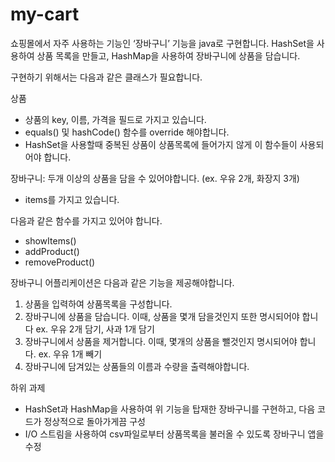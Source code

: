 # my-cart
쇼핑몰에서 자주 사용하는 기능인 ‘장바구니’ 기능을 java로 구현합니다.
HashSet을 사용하여 상품 목록을 만들고, HashMap을 사용하여 장바구니에 상품을 담습니다.

구현하기 위해서는 다음과 같은 클래스가 필요합니다.

상품
  - 상품의 key, 이름, 가격을 필드로 가지고 있습니다.
  - equals() 및 hashCode() 함수를 override 해야합니다.
  - HashSet을 사용할때 중복된 상품이 상품목록에 들어가지 않게 이 함수들이 사용되어야 합니다.

장바구니: 두개 이상의 상품을 담을 수 있어야합니다. (ex. 우유 2개, 화장지 3개)
  - items를 가지고 있습니다.

다음과 같은 함수를 가지고 있어야 합니다.
  - showItems()
  - addProduct()
  - removeProduct()


장바구니 어플리케이션은 다음과 같은 기능을 제공해야합니다.
1. 상품을 입력하여 상품목록을 구성합니다.
2. 장바구니에 상품을 담습니다. 이때, 상품을 몇개 담을것인지 또한 명시되어야 합니다
  ex. 우유 2개 담기, 사과 1개 담기
3. 장바구니에서 상품을 제거합니다. 이때, 몇개의 상품을 뺄것인지 명시되어야 합니다.
  ex. 우유 1개 빼기
4. 장바구니에 담겨있는 상품들의 이름과 수량을 출력해야합니다.


하위 과제
- HashSet과 HashMap을 사용하여 위 기능을 탑재한 장바구니를 구현하고, 다음 코드가 정상적으로 돌아가게끔 구성
- I/O 스트림을 사용하여 csv파일로부터 상품목록을 불러올 수 있도록 장바구니 앱을 수정
